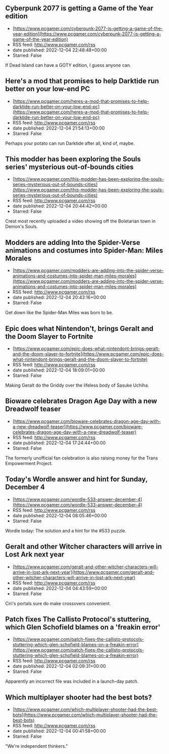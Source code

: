 ## Cyberpunk 2077 is getting a Game of the Year edition
 - [https://www.pcgamer.com/cyberpunk-2077-is-getting-a-game-of-the-year-edition](https://www.pcgamer.com/cyberpunk-2077-is-getting-a-game-of-the-year-edition)
 - RSS feed: http://www.pcgamer.com/rss
 - date published: 2022-12-04 22:48:48+00:00
 - Starred: False

If Dead Island can have a GOTY edition, I guess anyone can.

## Here's a mod that promises to help Darktide run better on your low-end PC
 - [https://www.pcgamer.com/heres-a-mod-that-promises-to-help-darktide-run-better-on-your-low-end-pc](https://www.pcgamer.com/heres-a-mod-that-promises-to-help-darktide-run-better-on-your-low-end-pc)
 - RSS feed: http://www.pcgamer.com/rss
 - date published: 2022-12-04 21:54:13+00:00
 - Starred: False

Perhaps your potato can run Darktide after all, kind of, maybe.

## This modder has been exploring the Souls series' mysterious out-of-bounds cities
 - [https://www.pcgamer.com/this-modder-has-been-exploring-the-souls-series-mysterious-out-of-bounds-cities](https://www.pcgamer.com/this-modder-has-been-exploring-the-souls-series-mysterious-out-of-bounds-cities)
 - RSS feed: http://www.pcgamer.com/rss
 - date published: 2022-12-04 20:44:42+00:00
 - Starred: False

Crest most recently uploaded a video showing off the Boletarian town in Demon's Souls.

## Modders are adding Into the Spider-Verse animations and costumes into Spider-Man: Miles Morales
 - [https://www.pcgamer.com/modders-are-adding-into-the-spider-verse-animations-and-costumes-into-spider-man-miles-morales](https://www.pcgamer.com/modders-are-adding-into-the-spider-verse-animations-and-costumes-into-spider-man-miles-morales)
 - RSS feed: http://www.pcgamer.com/rss
 - date published: 2022-12-04 20:43:16+00:00
 - Starred: False

Get down like the Spider-Man Miles was born to be.

## Epic does what Nintendon't, brings Geralt and the Doom Slayer to Fortnite
 - [https://www.pcgamer.com/epic-does-what-nintendont-brings-geralt-and-the-doom-slayer-to-fortnite](https://www.pcgamer.com/epic-does-what-nintendont-brings-geralt-and-the-doom-slayer-to-fortnite)
 - RSS feed: http://www.pcgamer.com/rss
 - date published: 2022-12-04 18:09:01+00:00
 - Starred: False

Making Geralt do the Griddy over the lifeless body of Sasuke Uchiha.

## Bioware celebrates Dragon Age Day with a new Dreadwolf teaser
 - [https://www.pcgamer.com/bioware-celebrates-dragon-age-day-with-a-new-dreadwolf-teaser](https://www.pcgamer.com/bioware-celebrates-dragon-age-day-with-a-new-dreadwolf-teaser)
 - RSS feed: http://www.pcgamer.com/rss
 - date published: 2022-12-04 17:24:44+00:00
 - Starred: False

The formerly unofficial fan celebration is also raising money for the Trans Empowerment Project.

## Today's Wordle answer and hint for Sunday, December 4
 - [https://www.pcgamer.com/wordle-533-answer-december-4](https://www.pcgamer.com/wordle-533-answer-december-4)
 - RSS feed: http://www.pcgamer.com/rss
 - date published: 2022-12-04 08:05:46+00:00
 - Starred: False

Wordle today: The solution and a hint for the #533 puzzle.

## Geralt and other Witcher characters will arrive in Lost Ark next year
 - [https://www.pcgamer.com/geralt-and-other-witcher-characters-will-arrive-in-lost-ark-next-year](https://www.pcgamer.com/geralt-and-other-witcher-characters-will-arrive-in-lost-ark-next-year)
 - RSS feed: http://www.pcgamer.com/rss
 - date published: 2022-12-04 04:43:59+00:00
 - Starred: False

Ciri's portals sure do make crossovers convenient.

## Patch fixes The Callisto Protocol's stuttering, which Glen Schofield blames on a 'freakin error'
 - [https://www.pcgamer.com/patch-fixes-the-callisto-protocols-stuttering-which-glen-schofield-blames-on-a-freakin-error](https://www.pcgamer.com/patch-fixes-the-callisto-protocols-stuttering-which-glen-schofield-blames-on-a-freakin-error)
 - RSS feed: http://www.pcgamer.com/rss
 - date published: 2022-12-04 02:09:31+00:00
 - Starred: False

Apparently an incorrect file was included in a launch-day patch.

## Which multiplayer shooter had the best bots?
 - [https://www.pcgamer.com/which-multiplayer-shooter-had-the-best-bots](https://www.pcgamer.com/which-multiplayer-shooter-had-the-best-bots)
 - RSS feed: http://www.pcgamer.com/rss
 - date published: 2022-12-04 00:41:58+00:00
 - Starred: False

"We're independent thinkers."

